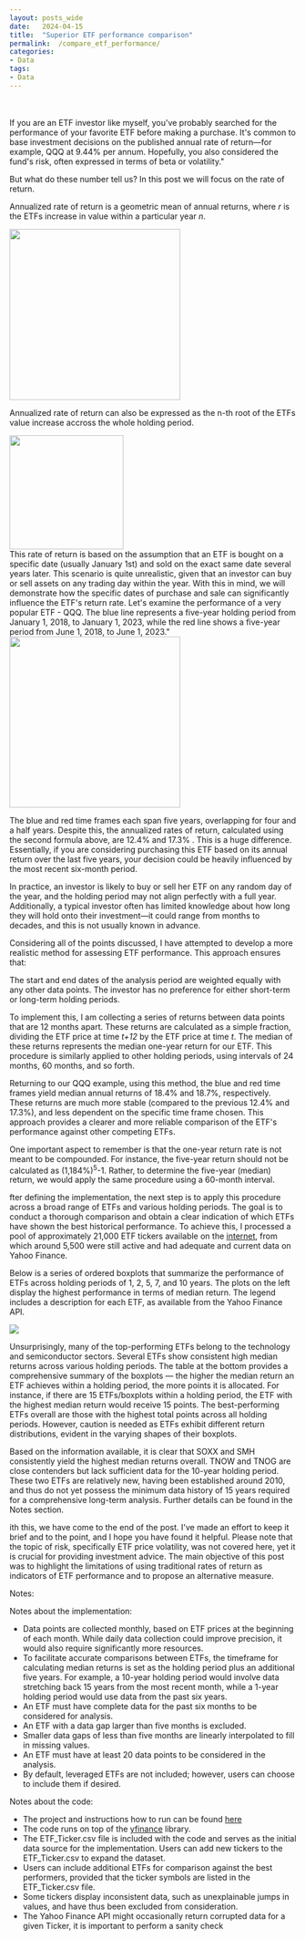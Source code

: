 ```yaml
---
layout: posts_wide
date:   2024-04-15
title:  "Superior ETF performance comparison"
permalink:  /compare_etf_performance/
categories: 
- Data
tags:
- Data
---
```

<br><br>
If you are an ETF investor like myself, you've probably searched for the performance of your favorite ETF before making a purchase. It's common to base investment decisions on the published annual rate of return—for example, QQQ at 9.44% per annum. Hopefully, you also considered the fund's risk, often expressed in terms of beta or volatility."

But what do these number tell us? In this post we will focus on the rate of return.

Annualized rate of return is a geometric mean of annual returns, where *r* is the ETFs increase in value within a particular year *n*.

<img src= "/assets/images/2024-04-15-ETF-compare/annual_return.png"  width="300"/>

Annualized rate of return can also be expressed as the n-th root of the ETFs value increase accross the whole holding period. 

<img src= "/assets/images/2024-04-15-ETF-compare/annual_return_2.png" width="200"/>

<br>
This rate of return is based on the assumption that an ETF is bought on a specific date (usually January 1st) and sold on the exact same date several years later. This scenario is quite unrealistic, given that an investor can buy or sell assets on any trading day within the year. With this in mind, we will demonstrate how the specific dates of purchase and sale can significantly influence the ETF's return rate. Let's examine the performance of a very popular ETF - QQQ. The blue line represents a five-year holding period from January 1, 2018, to January 1, 2023, while the red line shows a five-year period from June 1, 2018, to June 1, 2023."

<img src= "/assets/images/2024-04-15-ETF-compare/qqq.png" width="300" class="center_70"/>

The blue and red time frames each span five years, overlapping for four and a half years. Despite this, the annualized rates of return, calculated using the second formula above, are 12.4% and 17.3% . This is a huge difference. Essentially, if you are considering purchasing this ETF based on its annual return over the last five years, your decision could be heavily influenced by the most recent six-month period.

In practice, an investor is likely to buy or sell her ETF on any random day of the year, and the holding period may not align perfectly with a full year. Additionally, a typical investor often has limited knowledge about how long they will hold onto their investment—it could range from months to decades, and this is not usually known in advance.

Considering all of the points discussed, I have attempted to develop a more realistic method for assessing ETF performance. This approach ensures that:

The start and end dates of the analysis period are weighted equally with any other data points.
The investor has no preference for either short-term or long-term holding periods.

To implement this, I am collecting a series of returns between data points that are 12 months apart. These returns are calculated as a simple fraction, dividing the ETF price at time *t+12* by the ETF price at time *t*. The median of these returns represents the median one-year return for our ETF. This procedure is similarly applied to other holding periods, using intervals of 24 months, 60 months, and so forth.

Returning to our QQQ example, using this method, the blue and red time frames yield median annual returns of 18.4% and 18.7%, respectively. These returns are much more stable (compared to the previous 12.4% and 17.3%), and less dependent on the specific time frame chosen. This approach provides a clearer and more reliable comparison of the ETF's performance against other competing ETFs.

One important aspect to remember is that the one-year return rate is not meant to be compounded.  For instance, the five-year return should not be calculated as (1,184%)<sup>5</sup>-1. Rather, to determine the five-year (median) return, we would apply the same procedure using a 60-month interval.

fter defining the implementation, the next step is to apply this procedure across a broad range of ETFs and various holding periods. The goal is to conduct a thorough comparison and obtain a clear indication of which ETFs have shown the best historical performance. To achieve this, I processed a pool of approximately 21,000 ETF tickers available on the [internet](https://github.com/MichaelDz6/Yahoo_Finance_ETFs_Web_Scraper/blob/master/ETFs_Tickers.csv), from which around 5,500 were still active and had adequate and current data on Yahoo Finance.

Below is a series of ordered boxplots that summarize the performance of ETFs across holding periods of 1, 2, 5, 7, and 10 years. The plots on the left display the highest performance in terms of median return. The legend includes a description for each ETF, as available from the Yahoo Finance API.

<img src= "/assets/images/2024-04-15-ETF-compare/boxplots.png" >

Unsurprisingly, many of the top-performing ETFs belong to the technology and semiconductor sectors. Several ETFs show consistent high median returns across various holding periods. The table at the bottom provides a comprehensive summary of the boxplots — the higher the median return an ETF achieves within a holding period, the more points it is allocated. For instance, if there are 15 ETFs/boxplots within a holding period, the ETF with the highest median return would receive 15 points. The best-performing ETFs overall are those with the highest total points across all holding periods. However, caution is needed as ETFs exhibit different return distributions, evident in the varying shapes of their boxplots.

Based on the information available, it is clear that SOXX and SMH consistently yield the highest median returns overall. TNOW and TNOG are close contenders but lack sufficient data for the 10-year holding period. These two ETFs are relatively new, having been established around 2010, and thus do not yet possess the minimum data history of 15 years required for a comprehensive long-term analysis. Further details can be found in the Notes section.

ith this, we have come to the end of the post. I've made an effort to keep it brief and to the point, and I hope you have found it helpful. Please note that the topic of risk, specifically ETF price volatility, was not covered here, yet it is crucial for providing investment advice. The main objective of this post was to highlight the limitations of using traditional rates of return as indicators of ETF performance and to propose an alternative measure.


Notes:

Notes about the implementation:
- Data points are collected monthly, based on ETF prices at the beginning of each month. While daily data collection could improve precision, it would also require significantly more resources.
- To facilitate accurate comparisons between ETFs, the timeframe for calculating median returns is set as the holding period plus an additional five years. For example, a 10-year holding period would involve data stretching back 15 years from the most recent month, while a 1-year holding period would use data from the past six years.
- An ETF must have complete data for the past six months to be considered for analysis.
- An ETF with a data gap larger than five months is excluded.
- Smaller data gaps of less than five months are linearly interpolated to fill in missing values.
- An ETF must have at least 20 data points to be considered in the analysis.
- By default, leveraged ETFs are not included; however, users can choose to include them if desired.


Notes about the code:
- The project and instructions how to run can be found [here](https://github.com/maleckicoa/ETF_compare)
- The code runs on top of the [yfinance](https://pypi.org/project/yfinance/) library.
- The ETF_Ticker.csv file is included with the code and serves as the initial data source for the implementation. Users can add new tickers to the ETF_Ticker.csv to expand the dataset.
- Users can include additional ETFs for comparison against the best performers, provided that the ticker symbols are listed in the ETF_Ticker.csv file.
- Some tickers display inconsistent data, such as unexplainable jumps in values, and have thus been excluded from consideration.
- The Yahoo Finance API might occasionally return corrupted data for a given Ticker, it is important to perform a sanity check 





